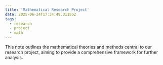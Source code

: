 ```yaml
---
title: 'Mathematical Research Project'
date: 2025-06-24T17:34:49.311562
tags:
  - research
  - project
  - math
---
```


This note outlines the mathematical theories and methods central to our research project, aiming to provide a comprehensive framework for further analysis.
